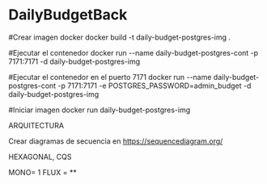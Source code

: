 # DailyBudgetBack

#Crear imagen docker
docker build -t daily-budget-postgres-img .

#Ejecutar el contenedor
docker run --name daily-budget-postgres-cont -p 7171:7171 -d daily-budget-postgres-img

#Ejecutar el contenedor en el puerto 7171
docker run --name daily-budget-postgres-cont -p 7171:7171 -e POSTGRES_PASSWORD=admin_budget -d daily-budget-postgres-img

#Iniciar imagen
docker run daily-budget-postgres-img


ARQUITECTURA

Crear diagramas de secuencia en https://sequencediagram.org/

HEXAGONAL, 
CQS


MONO= 1
FLUX = **